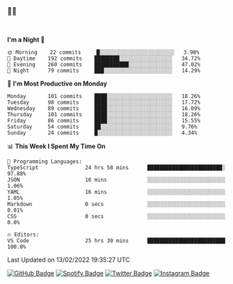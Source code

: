 ### 🤙🍺

<!-- <a href="https://github-readme-stats.vercel.app/api?username=hzak2xx&count_private=true&show_icons=true&theme=dracula">
  <img align="center" src="https://github-readme-stats.vercel.app/api?username=hzak2xx&count_private=true&show_icons=true&theme=dracula" />
</a>
</br> -->
</br>

<!--START_SECTION:waka-->
**I'm a Night 🦉** 

```text
🌞 Morning    22 commits     █░░░░░░░░░░░░░░░░░░░░░░░░   3.98% 
🌆 Daytime    192 commits    ████████░░░░░░░░░░░░░░░░░   34.72% 
🌃 Evening    260 commits    ███████████░░░░░░░░░░░░░░   47.02% 
🌙 Night      79 commits     ███░░░░░░░░░░░░░░░░░░░░░░   14.29%

```
📅 **I'm Most Productive on Monday** 

```text
Monday       101 commits    ████░░░░░░░░░░░░░░░░░░░░░   18.26% 
Tuesday      98 commits     ████░░░░░░░░░░░░░░░░░░░░░   17.72% 
Wednesday    89 commits     ████░░░░░░░░░░░░░░░░░░░░░   16.09% 
Thursday     101 commits    ████░░░░░░░░░░░░░░░░░░░░░   18.26% 
Friday       86 commits     ████░░░░░░░░░░░░░░░░░░░░░   15.55% 
Saturday     54 commits     ██░░░░░░░░░░░░░░░░░░░░░░░   9.76% 
Sunday       24 commits     █░░░░░░░░░░░░░░░░░░░░░░░░   4.34%

```


📊 **This Week I Spent My Time On** 

```text
💬 Programming Languages: 
TypeScript               24 hrs 58 mins      ████████████████████████░   97.88% 
JSON                     16 mins             ░░░░░░░░░░░░░░░░░░░░░░░░░   1.06% 
YAML                     16 mins             ░░░░░░░░░░░░░░░░░░░░░░░░░   1.05% 
Markdown                 0 secs              ░░░░░░░░░░░░░░░░░░░░░░░░░   0.01% 
CSS                      0 secs              ░░░░░░░░░░░░░░░░░░░░░░░░░   0.0%

🔥 Editors: 
VS Code                  25 hrs 30 mins      █████████████████████████   100.0%

```


 Last Updated on 13/02/2022 19:35:27 UTC
<!--END_SECTION:waka-->

[![GitHub Badge](https://img.shields.io/badge/GitHub-100000?style=for-the-badge&logo=github&logoColor=white)](https://github.com/hzak2xx)
[![Spotify Badge](https://img.shields.io/badge/Spotify-1ED760?&style=for-the-badge&logo=spotify&logoColor=white)](https://open.spotify.com/user/uf90s6sbbh75a1mt44clkhkvf)
[![Twitter Badge](https://img.shields.io/badge/Twitter-1DA1F2?style=for-the-badge&logo=twitter&logoColor=white)](https://twitter.com/hzak2xx)
[![Instagram Badge](https://img.shields.io/badge/Instagram-E4405F?style=for-the-badge&logo=instagram&logoColor=white)](https://www.instagram.com/hzak2xx/)
